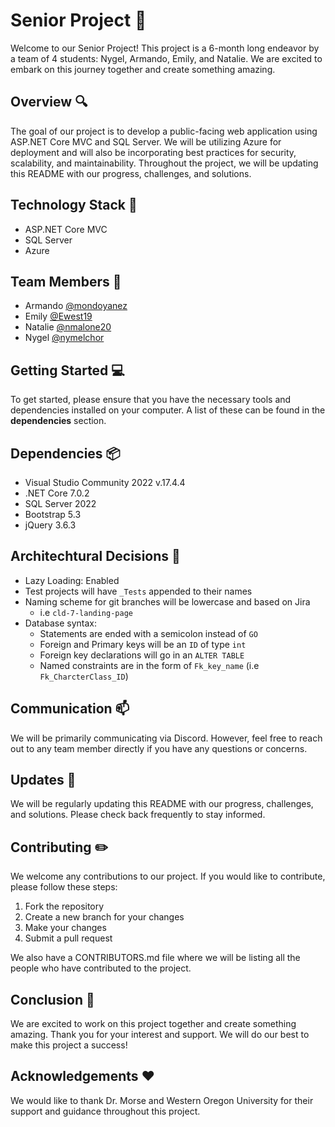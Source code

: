 # Senior Project :rocket:
Welcome to our Senior Project! This project is a 6-month long endeavor by a team of 4 students: Nygel, Armando, Emily, and Natalie. We are excited to embark on this journey together and create something amazing.

## Overview :mag:
The goal of our project is to develop a public-facing web application using ASP.NET Core MVC and SQL Server. We will be utilizing Azure for deployment and will also be incorporating best practices for security, scalability, and maintainability. Throughout the project, we will be updating this README with our progress, challenges, and solutions.

## Technology Stack :toolbox:
- ASP.NET Core MVC
- SQL Server
- Azure

## Team Members :busts_in_silhouette:
- Armando [@mondoyanez](https://github.com/mondoyanez)
- Emily [@Ewest19](https://github.com/Ewest19)
- Natalie [@nmalone20](https://github.com/nmalone20)
- Nygel [@nymelchor](https://github.com/nymelchor)

## Getting Started :computer:
To get started, please ensure that you have the necessary tools and dependencies installed on your computer. A list of these can be found in the **dependencies** section.

## Dependencies :package:
- Visual Studio Community 2022 v.17.4.4
- .NET Core 7.0.2
- SQL Server 2022
- Bootstrap 5.3
- jQuery 3.6.3

## Architechtural Decisions :triangular_ruler:
- Lazy Loading: Enabled
- Test projects will have `_Tests` appended to their names
- Naming scheme for git branches will be lowercase and based on Jira
    - i.e `cld-7-landing-page`
- Database syntax:
    - Statements are ended with a semicolon instead of `GO`
    - Foreign and Primary keys will be an `ID` of type `int`
    - Foreign key declarations will go in an `ALTER TABLE`
    - Named constraints are in the form of `Fk_key_name` (i.e `Fk_CharcterClass_ID`)

## Communication :mailbox:
We will be primarily communicating via Discord. However, feel free to reach out to any team member directly if you have any questions or concerns.

## Updates :construction:
We will be regularly updating this README with our progress, challenges, and solutions. Please check back frequently to stay informed.

## Contributing :pencil2:
We welcome any contributions to our project. If you would like to contribute, please follow these steps:

1. Fork the repository
2. Create a new branch for your changes
3. Make your changes
4. Submit a pull request

We also have a CONTRIBUTORS.md file where we will be listing all the people who have contributed to the project.

## Conclusion :tada:
We are excited to work on this project together and create something amazing. Thank you for your interest and support. We will do our best to make this project a success!

## Acknowledgements :heart:
We would like to thank Dr. Morse and Western Oregon University for their support and guidance throughout this project.